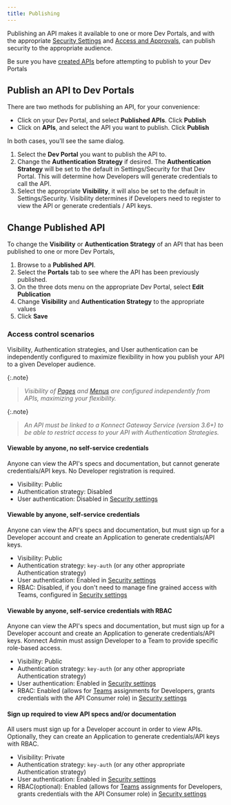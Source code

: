 ```yaml
---
title: Publishing
---
```


Publishing an API makes it available to one or more Dev Portals, and with the appropriate [Security Settings](/dev-portal/portals/settings/security) and [Access and Approvals](/dev-portal/access-and-approvals/), can publish security to the appropriate audience.

Be sure you have [created APIs](/dev-portal/apis) before attempting to publish to your Dev Portals

## Publish an API to Dev Portals

There are two methods for publishing an API, for your convenience:

* Click on your Dev Portal, and select **Published APIs**. Click **Publish**
* Click on **APIs**, and select the API you want to publish. Click **Publish**

In both cases, you'll see the same dialog.

1. Select the **Dev Portal** you want to publish the API to.
2. Change the **Authentication Strategy** if desired. The **Authentication Strategy** will be set to the default in Settings/Security for that Dev Portal. This will determine how Developers will generate credentials to call the API.
3. Select the appropriate **Visibility**, it will also be set to the default in Settings/Security. Visibility determines if Developers need to register to view the API or generate credentials / API keys.

## Change Published API

To change the **Visibility** or **Authentication Strategy** of an API that has been published to one or more Dev Portals,

1. Browse to a **Published API**.
2. Select the **Portals** tab to see where the API has been previously published.
3. On the three dots menu on the appropriate Dev Portal, select **Edit Publication**
4. Change **Visibility** and **Authentication Strategy** to the appropriate values
5. Click **Save**

### Access control scenarios

Visibility, Authentication strategies, and User authentication can be independently configured to maximize flexibility in how you publish your API to a given Developer audience.

{:.note}
> *Visibility of [Pages](/dev-portal/portals/customization/custom-pages) and [Menus](/dev-portal/portals/customization/appearance/) are configured independently from APIs, maximizing your flexibility.*

{:.note}
> *An API must be linked to a Konnect Gateway Service (version 3.6+) to be able to restrict access to your API with Authentication Strategies.*

#### Viewable by anyone, no self-service credentials

Anyone can view the API's specs and documentation, but cannot generate credentials/API keys. No Developer registration is required.

* Visibility: Public
* Authentication strategy: Disabled
* User authentication: Disabled in [Security settings](/dev-portal/portals/settings/security)

#### Viewable by anyone, self-service credentials

Anyone can view the API's specs and documentation, but must sign up for a Developer account and create an Application to generate credentials/API keys.

* Visibility: Public
* Authentication strategy: `key-auth` (or any other appropriate Authentication strategy)
* User authentication: Enabled in [Security settings](/dev-portal/portals/settings/security)
* RBAC: Disabled, if you don't need to manage fine grained access with Teams, configured in [Security settings](/dev-portal/portals/settings/security)

#### Viewable by anyone, self-service credentials with RBAC

Anyone can view the API's specs and documentation, but must sign up for a Developer account and create an Application to generate credentials/API keys. Konnect Admin must assign Developer to a Team to provide specific role-based access.

* Visibility: Public
* Authentication strategy: `key-auth` (or any other appropriate Authentication strategy)
* User authentication: Enabled in [Security settings](/dev-portal/portals/settings/security)
* RBAC: Enabled (allows for [Teams](/dev-portal/access-and-approvals/teams) assignments for Developers, grants credentials with the API Consumer role)  in [Security settings](/dev-portal/portals/settings/security)

#### Sign up required to view API specs and/or documentation

All users must sign up for a Developer account in order to view APIs. Optionally, they can create an Application to generate credentials/API keys with RBAC.

* Visibility: Private
* Authentication strategy: `key-auth` (or any other appropriate Authentication strategy)
* User authentication: Enabled in [Security settings](/dev-portal/portals/settings/security)
* RBAC(optional): Enabled (allows for [Teams](/dev-portal/access-and-approvals/teams) assignments for Developers, grants credentials with the API Consumer role)  in [Security settings](/dev-portal/portals/settings/security)
